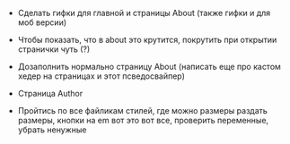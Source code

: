 * Сделать гифки для главной и страницы About (также гифки и для моб версии)

* Чтобы показать, что в about это крутится, покрутить при открытии странички чуть (?)

* Дозаполнить нормально страницу About (написать еще про кастом хедер на страницах и этот псведосвайпер)

* Страница Author

* Пройтись по все файликам стилей, где можно размеры раздать размеры, кнопки на em вот это вот все, проверить переменные, убрать ненужные

